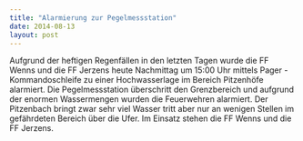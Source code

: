 ```yaml
---
title: "Alarmierung zur Pegelmessstation"
date: 2014-08-13
layout: post
---
```


Aufgrund der heftigen Regenfällen in den letzten Tagen wurde die FF Wenns und die FF Jerzens heute Nachmittag um 15:00 Uhr mittels Pager - Kommandoschleife zu einer Hochwasserlage im Bereich Pitzenhöfe alarmiert. Die Pegelmessstation überschritt den Grenzbereich und aufgrund der enormen Wassermengen wurden die Feuerwehren alarmiert. Der Pitzenbach bringt zwar sehr viel Wasser tritt aber nur an wenigen Stellen im gefährdeten Bereich über die Ufer. Im Einsatz stehen die FF Wenns und die FF Jerzens.